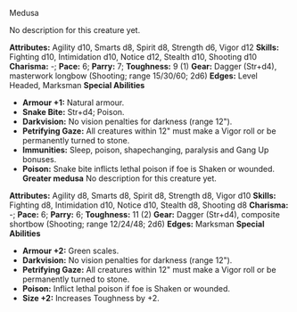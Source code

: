 Medusa

No description for this creature yet.

**Attributes:** Agility d10, Smarts d8, Spirit d8, Strength d6, Vigor
d12
**Skills:** Fighting d10, Intimidation d10, Notice d12, Stealth d10,
Shooting d10
**Charisma:** -; **Pace:** 6; **Parry:** 7; **Toughness:** 9 (1)
**Gear:** Dagger (Str+d4), masterwork longbow (Shooting; range 15/30/60;
2d6)
**Edges:** Level Headed, Marksman
**Special Abilities**
- **Armour +1:** Natural armour.
- **Snake Bite:** Str+d4; Poison.
- **Darkvision:** No vision penalties for darkness (range 12").
- **Petrifying Gaze:** All creatures within 12" must make a Vigor roll
or be permanently turned to stone.
- **Immunities:** Sleep, poison, shapechanging, paralysis and Gang Up
bonuses.
- **Poison:** Snake bite inflicts lethal poison if foe is Shaken or
wounded.
**Greater medusa**
No description for this creature yet.

**Attributes:** Agility d8, Smarts d8, Spirit d8, Strength d8, Vigor
d10
**Skills:** Fighting d8, Intimidation d10, Notice d10, Stealth d8,
Shooting d8
**Charisma:** -; **Pace:** 6; **Parry:** 6; **Toughness:** 11 (2)
**Gear:** Dagger (Str+d4), composite shortbow (Shooting; range 12/24/48;
2d6)
**Edges:** Marksman
**Special Abilities**
- **Armour +2:** Green scales.
- **Darkvision:** No vision penalties for darkness (range 12").
- **Petrifying Gaze:** All creatures within 12" must make a Vigor roll
or be permanently turned to stone.
- **Poison:** Inflict lethal poison if foe is Shaken or wounded.
- **Size +2:** Increases Toughness by +2.

